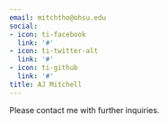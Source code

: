 ```yaml
---
email: mitchtho@ohsu.edu
social:
- icon: ti-facebook
  link: '#'
- icon: ti-twitter-alt
  link: '#'
- icon: ti-github
  link: '#'
title: AJ Mitchell
---
```


Please contact me with further inquiries. 